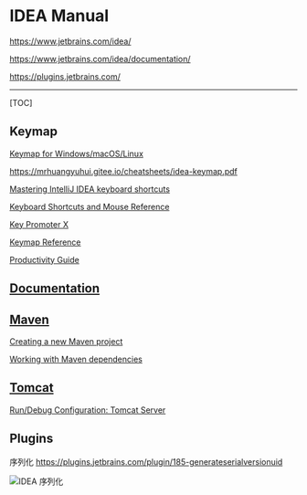 # IDEA Manual

<https://www.jetbrains.com/idea/>

<https://www.jetbrains.com/idea/documentation/>

<https://plugins.jetbrains.com/>

---

[TOC]

## Keymap

[Keymap for Windows/macOS/Linux](https://resources.jetbrains.com/storage/products/intellij-idea/docs/IntelliJIDEA_ReferenceCard.pdf)

<https://mrhuangyuhui.gitee.io/cheatsheets/idea-keymap.pdf>

[Mastering IntelliJ IDEA keyboard shortcuts](https://www.jetbrains.com/help/idea/mastering-intellij-idea-keyboard-shortcuts.html)

[Keyboard Shortcuts and Mouse Reference](https://www.jetbrains.com/help/idea/keyboard-shortcuts-and-mouse-reference.html)

[Key Promoter X](https://plugins.jetbrains.com/plugin/9792-key-promoter-x)

[Keymap Reference](https://www.jetbrains.com/help/idea/keymap-reference.html)

[Productivity Guide](https://www.jetbrains.com/help/idea/productivity-guide.html)

## [Documentation](https://www.jetbrains.com/idea/documentation/)

## [Maven](https://www.jetbrains.com/search/?q=maven)

[Creating a new Maven project](https://www.jetbrains.com/help/idea/maven.html#maven_create_project)

[Working with Maven dependencies](https://www.jetbrains.com/help/idea/maven.html#maven_dependencies)

## [Tomcat](https://www.jetbrains.com/search/?q=tomcat)

[Run/Debug Configuration: Tomcat Server](https://www.jetbrains.com/help/idea/run-debug-configuration-tomcat-server.html)

## Plugins

序列化 <https://plugins.jetbrains.com/plugin/185-generateserialversionuid>

![IDEA 序列化](https://img.mukewang.com/szimg/5ccffe9a0001b26519201080.jpg)